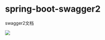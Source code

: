 # spring-boot-swagger2
swagger2文档

[![](https://jitpack.io/v/xiaomabenten/spring-boot-swagger2.svg)](https://jitpack.io/#xiaomabenten/spring-boot-swagger2)